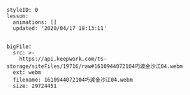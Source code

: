 
<style>
  .markdown-body hr {
    height: 1px;
  }
</style>





```@Lesson
styleID: 0
lesson:
  animations: []
  updated: '2020/04/17 18:13:11'

```



```@BigFile

bigFile:
  src: >-
    https://api.keepwork.com/ts-storage/siteFiles/19716/raw#1610944072104巧渡金沙江04.webm
  ext: webm
  filename: 1610944072104巧渡金沙江04.webm
  size: 29724451
          
```